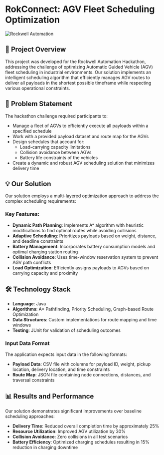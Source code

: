# RokConnect: AGV Fleet Scheduling Optimization

![Rockwell Automation](https://www.execon-partners.com/wp-content/uploads/2018/05/Rockwell_logo.png)

## 🚀 Project Overview

This project was developed for the Rockwell Automation Hackathon, addressing the challenge of optimizing Automatic Guided Vehicle (AGV) fleet scheduling in industrial environments. Our solution implements an intelligent scheduling algorithm that efficiently manages AGV routes to deliver all payloads in the shortest possible timeframe while respecting various operational constraints.

## 🎯 Problem Statement

The hackathon challenge required participants to:
- Manage a fleet of AGVs to efficiently execute all payloads within a specified schedule
- Work with a provided payload dataset and route map for the AGVs
- Design schedules that account for:
  - Load-carrying capacity limitations
  - Collision avoidance between AGVs
  - Battery life constraints of the vehicles
- Create a dynamic and robust AGV scheduling solution that minimizes delivery time

## 💡 Our Solution

Our solution employs a multi-layered optimization approach to address the complex scheduling requirements:

### Key Features:
- **Dynamic Path Planning**: Implements A* algorithm with heuristic modifications to find optimal routes while avoiding collisions
- **Adaptive Scheduling**: Prioritizes payloads based on weight, distance, and deadline constraints
- **Battery Management**: Incorporates battery consumption models and optimal charging station routing
- **Collision Avoidance**: Uses time-window reservation system to prevent AGV path conflicts
- **Load Optimization**: Efficiently assigns payloads to AGVs based on carrying capacity and proximity

## 🛠️ Technology Stack

- **Language**: Java
- **Algorithms**: A* Pathfinding, Priority Scheduling, Graph-based Route Optimization
- **Data Structures**: Custom implementations for route mapping and time windows
- **Testing**: JUnit for validation of scheduling outcomes


### Input Data Format

The application expects input data in the following formats:
- **Payload Data**: CSV file with columns for payload ID, weight, pickup location, delivery location, and time constraints
- **Route Map**: JSON file containing node connections, distances, and traversal constraints

## 📊 Results and Performance

Our solution demonstrates significant improvements over baseline scheduling approaches:
- **Delivery Time**: Reduced overall completion time by approximately 25%
- **Resource Utilization**: Improved AGV utilization by 30%
- **Collision Avoidance**: Zero collisions in all test scenarios
- **Battery Efficiency**: Optimized charging schedules resulting in 15% reduction in charging downtime
